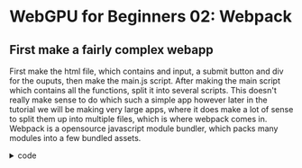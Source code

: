# WebGPU for Beginners 02: Webpack

## First make a fairly complex webapp

First make the html file, which contains and input, a submit button and div for the ouputs, then make the main.js script. After making the main script which contains all the functions, split it into several scripts. This doesn't really make sense to do which such a simple app however later in the tutorial we will be making very large apps, where it does make a lot of sense to split them up into multiple files, which is where webpack comes in. Webpack is a opensource javascript module bundler, which packs many modules into a few bundled assets.

<details>
<summary>code</summary>

### naive implementation
```js
const hex_lookup = [
    "0", "1", "2", "3", "4", "5", "6", "7", "8", "9", "a", "b", "c", "d", "e", "f"
];

function dec_to_binary(number) {
    var digits = [];

    while (number > 0) {
        var digit = String(number % 2);
        number = (number - (number % 2))/ 2;
        digits.push(digit);
    }

    return digits.reverse().join("");
}

function group_binary(number) {
    var digits = [];

    const number_split = number.split("").reverse();
    var group_count = (number_split.length - (number_split.length % 4)) / 4 + 1;
    if (number_split.length % 4 == 0) {
        group_count -= 1;
    }

    var group = []

    for (let i = 0; i < number_split.length; i++) {
        group.push(number_split[i]);
        if (group.length == 4) {
            digits.push(group.reverse().join(""));
            group = [];
        }
    }

    for (let i = number_split.length; i < 4 * group_count; i++) {
        group.push("0");
        if (group.length == 4) {
            digits.push(group.reverse().join(""));
            group = [];
        }
    }

    return digits.reverse();
}

function binary_to_hex(number) {
    var result = 0;

    for (let i = 0; i < 4; i++) {
        result += Number(number[i]) * 2**(3 - i);
    }

    return result;
}

const decimal_input = document.getElementById("decimalInput");
const conversion_button = document.getElementById("convert-button");
const binary_step = document.getElementById("binary-raw");
const grouped_binary_step = document.getElementById("binary-grouped");
const grouped_hex_step = document.getElementById("hexadecimal-grouped");
const hex_output = document.getElementById("hexadecimal");

const click = () => {

    binary = dec_to_binary(Number(decimal_input.value));
    binary_step.innerText = "binary: " + binary;
    
    tempStr = "grouped: ";
    grouped_binary = group_binary(binary);
    for (let i = 0; i < grouped_binary.length; i++) {
        tempStr += grouped_binary[i] + " ";
    }
    grouped_binary_step.innerText = tempStr;

    tempStr = "hex (grouped): ";
    for (let i = 0; i < grouped_binary.length; i++) {
        tempStr += String(binary_to_hex(grouped_binary[i])) + " ";
    }
    grouped_hex_step.innerText = tempStr;

    tempStr = "final: 0x";
    for (let i = 0; i < grouped_binary.length; i++) {
        tempStr += String(hex_lookup[binary_to_hex(grouped_binary[i])]);
    }
    hex_output.innerText = tempStr;
}

conversion_button.addEventListener("click", click);
```

</details>